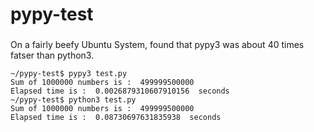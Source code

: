# pypy-test

###
On a fairly beefy Ubuntu System, found that pypy3 was about 40 times fatser than python3.

```
~/pypy-test$ pypy3 test.py
Sum of 1000000 numbers is :  499999500000
Elapsed time is :  0.0026879310607910156  seconds
~/pypy-test$ python3 test.py
Sum of 1000000 numbers is :  499999500000
Elapsed time is :  0.08730697631835938  seconds
```
